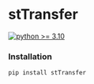 # stTransfer

[![python >= 3.10](https://img.shields.io/badge/python-3.10-brightgreen)](https://www.python.org/) 

### Installation      
```python
pip install stTransfer
```